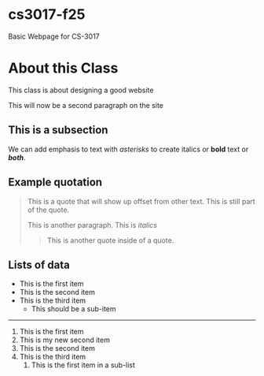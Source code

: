 # cs3017-f25
Basic Webpage for CS-3017

# About this Class
This class is about designing a good website

This will now be a second paragraph on the site

## This is a subsection
We can add emphasis to text with *asterisks* to create italics or **bold** text or ***both***.

## Example quotation
> This is a quote that will show up offset from other text.
> This is still part of the quote.
>
> This is another paragraph. This is *italics*
>
>> This is another quote inside of a quote.

## Lists of data

+ This is the first item
+ This is the second item
+ This is the third item
    + This should be a sub-item

---------------------------------------


1. This is the first item
1. This is my new second item
1. This is the second item
1. This is the third item
     1. This is the first item in a sub-list
  
